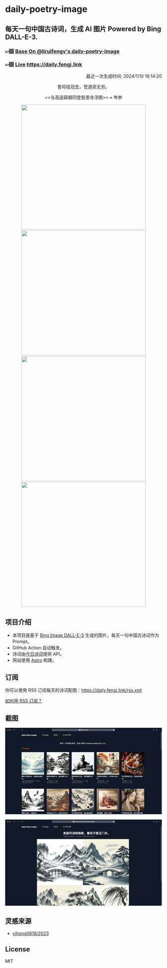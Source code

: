 
# daily-poetry-image

## 每天一句中国古诗词，生成 AI 图片 Powered by Bing DALL-E-3.

### 👉🏽 [Base On @liruifengv's daily-poetry-image](https://github.com/liruifengv/daily-poetry-image)

### 👉🏽 [Live](https://daily.fengj.link) https://daily.fengj.link

<p align="right">
  最近一次生成时间: 2024/1/10 16:14:20
</p>
<p align="center">
誓将挂冠去，觉道资无穷。
</p>
<p align="center">
<<与高适薛据同登慈恩寺浮图>> • 岑参
</p>
<p align="center">
<img src="https://tse1.mm.bing.net/th/id/OIG.NEK8I_oUcFdwTV5x_r4e" height="400" width="400" />
<img src="https://tse4.mm.bing.net/th/id/OIG.LmJKtmCBucXvhhKP7Vrd" height="400" width="400" />
<img src="https://tse3.mm.bing.net/th/id/OIG.FGyYpXcPB0l2Wu.LvN50" height="400" width="400" />
<img src="https://tse1.mm.bing.net/th/id/OIG.RsxyA8OIeiRVQ4I8Sb2A" height="400" width="400" />
</p>

## 项目介绍

-   本项目是基于 [Bing Image DALL-E-3](https://www.bing.com/images/create) 生成的图片，每天一句中国古诗词作为 Prompt。
-   GitHub Action 自动触发。
-   诗词由[今日诗词](https://www.jinrishici.com/)提供 API。
-   网站使用 [Astro](https://astro.build) 构建。

## 订阅

你可以使用 RSS 订阅每天的诗词配图：https://daily.fengj.link/rss.xml

[如何用 RSS 订阅？](https://zhuanlan.zhihu.com/p/55026716)

## 截图

![图片列表](./screenshots/Snipaste_2023-12-28_21-00-26.png)

![图片详情](./screenshots/Snipaste_2023-12-28_21-00-53.png)

## 灵感来源

-   [yihong0618/2023](https://github.com/yihong0618/2023)

## License

MIT
